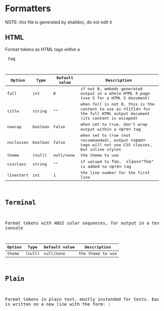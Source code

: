 # Formatters

NOTE: this file is generated by shalldoc, do not edit it

## HTML

Format tokens as HTML <span> tags within a <pre> tag

| Option | Type | Default value | Description |
| ------ | ---- | ------------- | ----------- |
| full | int | 0 | if not 0, embeds generated output in a whole HTML 4 page (use 5 for a HTML 5 document) |
| title | string | "" | when *full* is not 0, this is the content to use as `<title>` for the full HTML output document (its content is escaped) |
| nowrap | boolean | false | when set to true, don't wrap output within a `<pre>` tag |
| noclasses | boolean | false | when set to true (not recommanded), output `<span>` tags will not use CSS classes, but inline styles |
| theme | (null) | null/none | the theme to use |
| cssclass | string | "" | if valued to `foo`, ` class="foo"` is added to `<pre>` tag |
| linestart | int | 1 | the line number for the first line |

## Terminal

Format tokens with ANSI color sequences, for output in a text console

| Option | Type | Default value | Description |
| ------ | ---- | ------------- | ----------- |
| theme | (null) | null/none | the theme to use |

## Plain

Format tokens in plain text, mostly instended for tests. Each token is written on a new line with the form: <token name>: <token value>

